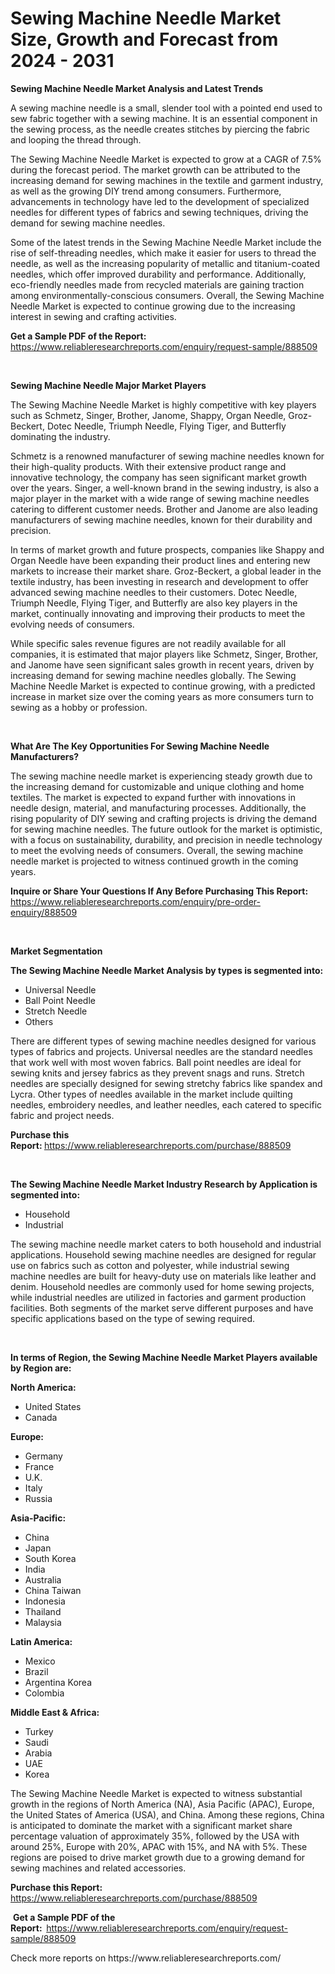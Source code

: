 <p><h1>Sewing Machine Needle Market Size, Growth and Forecast from 2024 - 2031</h1></p><p><strong>Sewing Machine Needle Market Analysis and Latest Trends</strong></p>
<p><p>A sewing machine needle is a small, slender tool with a pointed end used to sew fabric together with a sewing machine. It is an essential component in the sewing process, as the needle creates stitches by piercing the fabric and looping the thread through.</p><p>The Sewing Machine Needle Market is expected to grow at a CAGR of 7.5% during the forecast period. The market growth can be attributed to the increasing demand for sewing machines in the textile and garment industry, as well as the growing DIY trend among consumers. Furthermore, advancements in technology have led to the development of specialized needles for different types of fabrics and sewing techniques, driving the demand for sewing machine needles.</p><p>Some of the latest trends in the Sewing Machine Needle Market include the rise of self-threading needles, which make it easier for users to thread the needle, as well as the increasing popularity of metallic and titanium-coated needles, which offer improved durability and performance. Additionally, eco-friendly needles made from recycled materials are gaining traction among environmentally-conscious consumers. Overall, the Sewing Machine Needle Market is expected to continue growing due to the increasing interest in sewing and crafting activities.</p></p>
<p><strong>Get a Sample PDF of the Report:&nbsp;</strong> <a href="https://www.reliableresearchreports.com/enquiry/request-sample/888509">https://www.reliableresearchreports.com/enquiry/request-sample/888509</a></p>
<p>&nbsp;</p>
<p><strong>Sewing Machine Needle Major Market Players</strong></p>
<p><p>The Sewing Machine Needle Market is highly competitive with key players such as Schmetz, Singer, Brother, Janome, Shappy, Organ Needle, Groz-Beckert, Dotec Needle, Triumph Needle, Flying Tiger, and Butterfly dominating the industry. </p><p>Schmetz is a renowned manufacturer of sewing machine needles known for their high-quality products. With their extensive product range and innovative technology, the company has seen significant market growth over the years. Singer, a well-known brand in the sewing industry, is also a major player in the market with a wide range of sewing machine needles catering to different customer needs. Brother and Janome are also leading manufacturers of sewing machine needles, known for their durability and precision.</p><p>In terms of market growth and future prospects, companies like Shappy and Organ Needle have been expanding their product lines and entering new markets to increase their market share. Groz-Beckert, a global leader in the textile industry, has been investing in research and development to offer advanced sewing machine needles to their customers. Dotec Needle, Triumph Needle, Flying Tiger, and Butterfly are also key players in the market, continually innovating and improving their products to meet the evolving needs of consumers.</p><p>While specific sales revenue figures are not readily available for all companies, it is estimated that major players like Schmetz, Singer, Brother, and Janome have seen significant sales growth in recent years, driven by increasing demand for sewing machine needles globally. The Sewing Machine Needle Market is expected to continue growing, with a predicted increase in market size over the coming years as more consumers turn to sewing as a hobby or profession.</p></p>
<p>&nbsp;</p>
<p><strong>What Are The Key Opportunities For Sewing Machine Needle Manufacturers?</strong></p>
<p><p>The sewing machine needle market is experiencing steady growth due to the increasing demand for customizable and unique clothing and home textiles. The market is expected to expand further with innovations in needle design, material, and manufacturing processes. Additionally, the rising popularity of DIY sewing and crafting projects is driving the demand for sewing machine needles. The future outlook for the market is optimistic, with a focus on sustainability, durability, and precision in needle technology to meet the evolving needs of consumers. Overall, the sewing machine needle market is projected to witness continued growth in the coming years.</p></p>
<p><strong>Inquire or Share Your Questions If Any Before Purchasing This Report:</strong> <a href="https://www.reliableresearchreports.com/enquiry/pre-order-enquiry/888509">https://www.reliableresearchreports.com/enquiry/pre-order-enquiry/888509</a></p>
<p>&nbsp;</p>
<p><strong>Market Segmentation</strong></p>
<p><strong>The Sewing Machine Needle Market Analysis by types is segmented into:</strong></p>
<p><ul><li>Universal Needle</li><li>Ball Point Needle</li><li>Stretch Needle</li><li>Others</li></ul></p>
<p><p>There are different types of sewing machine needles designed for various types of fabrics and projects. Universal needles are the standard needles that work well with most woven fabrics. Ball point needles are ideal for sewing knits and jersey fabrics as they prevent snags and runs. Stretch needles are specially designed for sewing stretchy fabrics like spandex and Lycra. Other types of needles available in the market include quilting needles, embroidery needles, and leather needles, each catered to specific fabric and project needs.</p></p>
<p><strong>Purchase this Report:&nbsp;</strong><a href="https://www.reliableresearchreports.com/purchase/888509">https://www.reliableresearchreports.com/purchase/888509</a></p>
<p>&nbsp;</p>
<p><strong>The Sewing Machine Needle Market Industry Research by Application is segmented into:</strong></p>
<p><ul><li>Household</li><li>Industrial</li></ul></p>
<p><p>The sewing machine needle market caters to both household and industrial applications. Household sewing machine needles are designed for regular use on fabrics such as cotton and polyester, while industrial sewing machine needles are built for heavy-duty use on materials like leather and denim. Household needles are commonly used for home sewing projects, while industrial needles are utilized in factories and garment production facilities. Both segments of the market serve different purposes and have specific applications based on the type of sewing required.</p></p>
<p>&nbsp;</p>
<p><strong>In terms of Region, the Sewing Machine Needle Market Players available by Region are:</strong></p>
<p>
    <p> <strong> North America: </strong>
        <ul>
            <li>United States</li>
            <li>Canada</li>
        </ul>
        </p> 
    <p> <strong> Europe: </strong>
        <ul>
            <li>Germany</li>
            <li>France</li>
            <li>U.K.</li>
            <li>Italy</li>
            <li>Russia</li>
        </ul>
        </p> 
    <p> <strong> Asia-Pacific: </strong>
        <ul>
            <li>China</li>
            <li>Japan</li>
            <li>South Korea</li>
            <li>India</li>
            <li>Australia</li>
            <li>China Taiwan</li>
            <li>Indonesia</li>
            <li>Thailand</li>
            <li>Malaysia</li>
        </ul>
        </p> 
    <p> <strong> Latin America: </strong>
        <ul>
            <li>Mexico</li>
            <li>Brazil</li>
            <li>Argentina Korea</li>
            <li>Colombia</li>
        </ul>
        </p> 
    <p> <strong> Middle East & Africa: </strong>
        <ul>
            <li>Turkey</li>
            <li>Saudi</li>
            <li>Arabia</li>
            <li>UAE</li>
            <li>Korea</li>
        </ul>
    </p>
    </p>
<p><p>The Sewing Machine Needle Market is expected to witness substantial growth in the regions of North America (NA), Asia Pacific (APAC), Europe, the United States of America (USA), and China. Among these regions, China is anticipated to dominate the market with a significant market share percentage valuation of approximately 35%, followed by the USA with around 25%, Europe with 20%, APAC with 15%, and NA with 5%. These regions are poised to drive market growth due to a growing demand for sewing machines and related accessories.</p></p>
<p><strong>Purchase this Report: </strong><a href="https://www.reliableresearchreports.com/purchase/888509">https://www.reliableresearchreports.com/purchase/888509</a></p>
<p>&nbsp;<strong>Get a Sample PDF of the Report:&nbsp;&nbsp;</strong><a href="https://www.reliableresearchreports.com/enquiry/request-sample/888509">https://www.reliableresearchreports.com/enquiry/request-sample/888509</a></p>
<p><strong></strong></p>
<p>Check more reports on https://www.reliableresearchreports.com/</p>